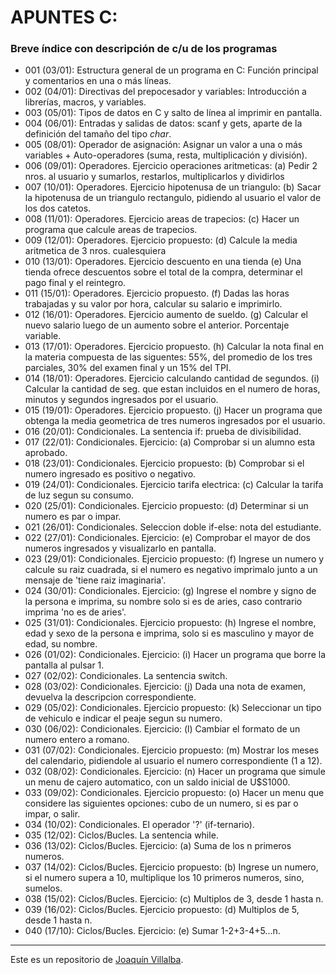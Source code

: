 # APUNTES C: 
### Breve índice con descripción de c/u de los programas

- 001 (03/01): Estructura general de un programa en C: Función principal y comentarios en una o más líneas.
- 002 (04/01): Directivas del prepocesador y variables: Introducción a librerías, macros, y variables.
- 003 (05/01): Tipos de datos en C y salto de línea al imprimir en pantalla.
- 004 (06/01): Entradas y salidas de datos: scanf y gets, aparte de la definición del tamaño del tipo *char*.
- 005 (08/01): Operador de asignación: Asignar un valor a una o más variables + Auto-operadores (suma, resta, multiplicación y división).
- 006 (09/01): Operadores. Ejercicio operaciones aritmeticas: (a) Pedir 2 nros. al usuario y sumarlos, restarlos, multiplicarlos y dividirlos
- 007 (10/01): Operadores. Ejercicio hipotenusa de un triangulo: (b) Sacar la hipotenusa de un triangulo rectangulo, pidiendo al usuario el valor de los dos catetos.
- 008 (11/01): Operadores. Ejercicio areas de trapecios: (c) Hacer un programa que calcule areas de trapecios.
- 009 (12/01): Operadores. Ejercicio propuesto: (d) Calcule la media aritmetica de 3 nros. cualesquiera
- 010 (13/01): Operadores. Ejercicio descuento en una tienda (e) Una tienda ofrece descuentos sobre el total de la compra, determinar el pago final y el reintegro.
- 011 (15/01): Operadores. Ejercicio propuesto. (f) Dadas las horas trabajadas y su valor por hora, calcular su salario e imprimirlo.
- 012 (16/01): Operadores. Ejercicio aumento de sueldo. (g) Calcular el nuevo salario luego de un aumento sobre el anterior. Porcentaje variable.
- 013 (17/01): Operadores. Ejercicio propuesto. (h) Calcular la nota final en la materia compuesta de las siguentes: 55%, del promedio de los tres parciales, 30% del examen final y un 15% del TPI.
- 014 (18/01): Operadores. Ejercicio calculando cantidad de segundos. (i) Calcular la cantidad de seg. que estan incluidos en el numero de horas, minutos y segundos ingresados por el usuario.
- 015 (19/01): Operadores. Ejercicio propuesto. (j) Hacer un programa que obtenga la media geometrica de tres numeros ingresados por el usuario.
- 016 (20/01): Condicionales. La sentencia if: prueba de divisibilidad.
- 017 (22/01): Condicionales. Ejercicio: (a) Comprobar si un alumno esta aprobado.
- 018 (23/01): Condicionales. Ejercicio propuesto: (b) Comprobar si el numero ingresado es positivo o negativo.
- 019 (24/01): Condicionales. Ejercicio tarifa electrica: (c) Calcular la tarifa de luz segun su consumo.
- 020 (25/01): Condicionales. Ejercicio propuesto: (d) Determinar si un numero es par o impar.
- 021 (26/01): Condicionales. Seleccion doble if-else: nota del estudiante.
- 022 (27/01): Condicionales. Ejercicio: (e) Comprobar el mayor de dos numeros ingresados y visualizarlo en pantalla.
- 023 (29/01): Condicionales. Ejercicio propuesto: (f) Ingrese un numero y calcule su raiz cuadrada, si el numero es negativo imprimalo junto a un mensaje de 'tiene raiz imaginaria'.
- 024 (30/01): Condicionales. Ejercicio: (g) Ingrese el nombre y signo de la persona e imprima, su nombre solo si es de aries, caso contrario imprima 'no es de aries'.
- 025 (31/01): Condicionales. Ejercicio propuesto: (h) Ingrese el nombre, edad y sexo de la persona e imprima, solo si es masculino y mayor de edad, su nombre.
- 026 (01/02): Condicionales. Ejercicio: (i) Hacer un programa que borre la pantalla al pulsar 1.
- 027 (02/02): Condicionales. La sentencia switch.
- 028 (03/02): Condicionales. Ejercicio: (j) Dada una nota de examen, devuelva la descripcion correspondiente.
- 029 (05/02): Condicionales. Ejercicio propuesto: (k) Seleccionar un tipo de vehiculo e indicar el peaje segun su numero.
- 030 (06/02): Condicionales. Ejercicio: (l) Cambiar el formato de un numero entero a romano.
- 031 (07/02): Condicionales. Ejercicio propuesto: (m) Mostrar los meses del calendario, pidiendole al usuario el numero correspondiente (1 a 12).
- 032 (08/02): Condicionales. Ejercicio: (n) Hacer un programa que simule un menu de cajero automatico, con un saldo inicial de U$S1000.
- 033 (09/02): Condicionales. Ejercicio propuesto: (o) Hacer un menu que considere las siguientes opciones:	cubo de un numero, si es par o impar, o salir.
- 034 (10/02): Condicionales. El operador '?' (if-ternario).
- 035 (12/02): Ciclos/Bucles. La sentencia while.
- 036 (13/02): Ciclos/Bucles. Ejercicio: (a) Suma de los n primeros numeros.
- 037 (14/02): Ciclos/Bucles. Ejercicio propuesto: (b) Ingrese un numero, si el numero supera a 10, multiplique los 10 primeros numeros, sino, sumelos.
- 038 (15/02): Ciclos/Bucles. Ejercicio: (c) Multiplos de 3, desde 1 hasta n.
- 039 (16/02): Ciclos/Bucles. Ejercicio propuesto: (d) Multiplos de 5, desde 1 hasta n.
- 040 (17/10): Ciclos/Bucles. Ejercicio: (e) Sumar 1-2+3-4+5...n.

* * *
Este es un repositorio de [Joaquín Villalba](https://github.com/villalbajoaquin).